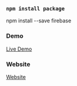 ### `npm install package`


npm install --save firebase 


### Demo

<a href="https://youtu.be/7qSx35k8SMo" rel="nofollow"> Live Demo </a>

### Website
<a href="https://codeat21.com/react-firebase-storage-upload-and-save-url-to-firestore/" rel="nofollow"> Website </a>
